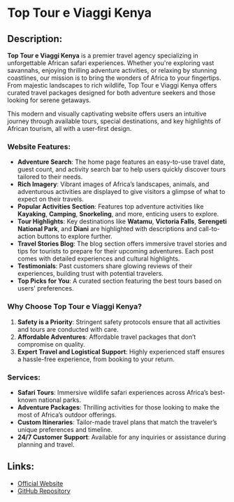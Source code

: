 # Top Tour e Viaggi Kenya

## Description:
**Top Tour e Viaggi Kenya** is a premier travel agency specializing in unforgettable African safari experiences. Whether you're exploring vast savannahs, enjoying thrilling adventure activities, or relaxing by stunning coastlines, our mission is to bring the wonders of Africa to your fingertips. From majestic landscapes to rich wildlife, Top Tour e Viaggi Kenya offers curated travel packages designed for both adventure seekers and those looking for serene getaways.

This modern and visually captivating website offers users an intuitive journey through available tours, special destinations, and key highlights of African tourism, all with a user-first design.

### Website Features:
- **Adventure Search**: The home page features an easy-to-use travel date, guest count, and activity search bar to help users quickly discover tours tailored to their needs.
- **Rich Imagery**: Vibrant images of Africa’s landscapes, animals, and adventurous activities are displayed to give visitors a glimpse of what to expect on their travels.
- **Popular Activities Section**: Features top adventure activities like **Kayaking**, **Camping**, **Snorkeling**, and more, enticing users to explore.
- **Tour Highlights**: Key destinations like **Watamu**, **Victoria Falls**, **Serengeti National Park**, and **Diani** are highlighted with descriptions and call-to-action buttons to explore further.
- **Travel Stories Blog**: The blog section offers immersive travel stories and tips for tourists to prepare for their upcoming adventures. Each post comes with detailed experiences and cultural highlights.
- **Testimonials**: Past customers share glowing reviews of their experiences, building trust with potential travelers.
- **Top Picks for You**: A curated section featuring the best tours based on users' preferences.

### Why Choose Top Tour e Viaggi Kenya?
1. **Safety is a Priority**: Stringent safety protocols ensure that all activities and tours are conducted with care.
2. **Affordable Adventures**: Affordable travel packages that don’t compromise on quality.
3. **Expert Travel and Logistical Support**: Highly experienced staff ensures a hassle-free experience, from booking to your return.

### Services:
- **Safari Tours**: Immersive wildlife safari experiences across Africa’s best-known national parks.
- **Adventure Packages**: Thrilling activities for those looking to make the most of Africa’s outdoor offerings.
- **Custom Itineraries**: Tailor-made travel plans that match the traveler’s unique preferences and timeline.
- **24/7 Customer Support**: Available for any inquiries or assistance during planning and travel.

## Links:
- [Official Website](https://toptoureviaggitest.co.uk)
- [GitHub Repository](https://github.com/Kallias254/toptourviaggi)
